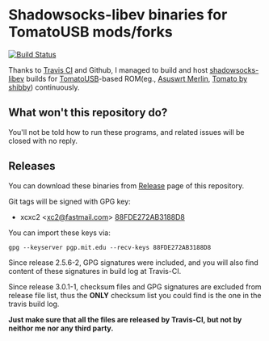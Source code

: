 # Shadowsocks-libev binaries for TomatoUSB mods/forks

[![Build Status](https://travis-ci.org/xc2/shadowsocks-libev-tomato.svg?branch=master)](https://travis-ci.org/xc2/shadowsocks-libev-tomato)

Thanks to [Travis CI](https://travis-ci.org) and Github, I managed to build and host [shadowsocks-libev](https://github.com/shadowsocks/shadowsocks-libev) builds for [TomatoUSB](http://tomatousb.org/)-based ROM(eg., [Asuswrt Merlin](https://github.com/RMerl/asuswrt-merlin), [Tomato by shibby](http://tomato.groov.pl/)) continuously.

## What won't this repository do?

You'll not be told how to run these programs, and related issues will be closed with no reply.

## Releases

You can download these binaries from [Release](https://github.com/xc2/shadowsocks-libev-tomato/releases) page of this repository.

Git tags will be signed with GPG key:

- xcxc2 <<xc2@fastmail.com>> [88FDE272AB3188D8](http://pgp.mit.edu/pks/lookup?op=get&search=0x88FDE272AB3188D8)

You can import these keys via:

```shell
gpg --keyserver pgp.mit.edu --recv-keys 88FDE272AB3188D8
```

Since release 2.5.6-2, GPG signatures were included, and you will also find content of these signatures in build log at Travis-CI.

Since release 3.0.1-1, checksum files and GPG signatures are excluded from release file list, thus the **ONLY** checksum list you could find is the one in the travis build log.

**Just make sure that all the files are released by Travis-CI, but not by neithor me nor any third party.**
